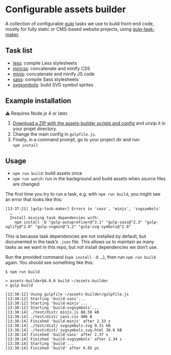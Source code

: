 Configurable assets builder
===========================

A collection of configurable [gulp](http://gulpjs.com/) tasks we use to build front-end code, mostly for fully static or CMS-based website projects, using [gulp-task-maker](https://www.npmjs.com/package/gulp-task-maker).

## Task list

-   [less](gulp-tasks/less.md): compile Less stylesheets
-   [mincss](gulp-tasks/mincss.md): concatenate and minify CSS
-   [minjs](gulp-tasks/minjs.md): concatenate and minify JS code
-   [sass](gulp-tasks/sass.md): compile Sass stylesheets
-   [svgsymbols](gulp-tasks/svgsymbols.md): build SVG symbol sprites

## Example installation

⚠ Requires Node.js 4 or later.

1.  [Download a ZIP with the assets-builder scripts and config](https://github.com/gradientz/assets-builder/archive/master.zip) and unzip it in your projet directory.
3.  Change the main config in `gulpfile.js`.
4.  Finally, in a command prompt, go to your project dir and run:  
`npm install`

## Usage

-   `npm run build`: build assets once
-   `npm run watch`: run in the background and build assets when source files are changed

The first time you try to run a task, e.g. with `npm run build`, you might see an error that looks like this:

```  
[13:37:21] [gulp-task-maker] Errors in 'sass', 'minjs', 'svgsymbols'
  …
  Install missing task dependencies with:
    npm install -D "gulp-autoprefixer@^3.1" "gulp-sass@^2.3" "gulp-uglify@^2.0" "gulp-svgmin@^1.2" "gulp-svg-symbols@^2.0"

```

This is because task dependencies are not installed by default, but documented in the task’s `.json` file. This allows us to maintain as many tasks as we want in this repo, but not install dependencies we don’t use.

Run the provided command (`npm install -D …`), then run `npm run build` again. You should see something like this:

```
$ npm run build

> assets-builder@4.0.0 build ~/assets-builder
> gulp build

[13:38:12] Using gulpfile ~/assets-builder/gulpfile.js
[13:38:12] Starting 'build-sass'...
[13:38:12] Starting 'build-minjs'...
[13:38:12] Starting 'build-svgsymbols'...
[13:38:14] ./test/dist/ minjs.js 88.59 kB
[13:38:14] ./test/dist/ sass.css 406 B
[13:38:14] Finished 'build-minjs' after 2.33 s
[13:38:14] ./test/dist/ svgsymbols.svg 9.31 kB
[13:38:14] ./test/dist/ svgsymbols.svg.html 30.6 kB
[13:38:14] Finished 'build-sass' after 2.37 s
[13:38:14] Finished 'build-svgsymbols' after 2.34 s
[13:38:14] Starting 'build'...
[13:38:14] Finished 'build' after 6.65 μs
```
